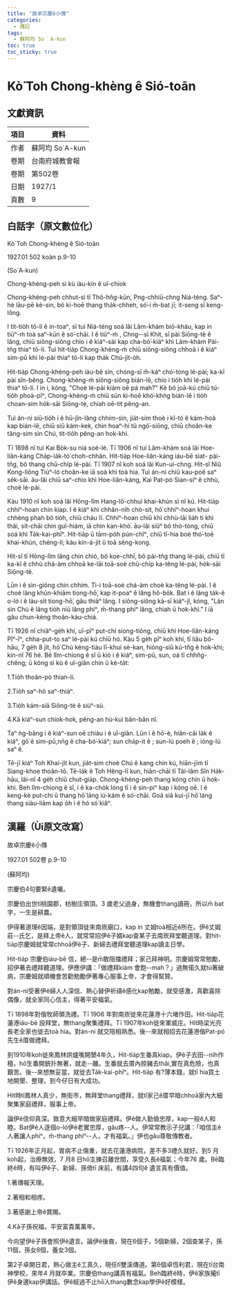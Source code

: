 ```yaml
---
title: "故卓宗慶ê小傳"
categories:
  - 傳記
tags:
  - 蘇阿均 So͘ A-kun
toc: true
toc_sticky: true
---
```


# Kò͘ Toh Chong-khèng ê Sió-toān

## 文獻資訊

| 項目 | 資料 |
|---|---|
| 作者 | 蘇阿均 So͘ A-kun |
| 卷期 | 台南府城教會報 |
| 卷期 | 第502卷 |
| 日期 | 1927/1 |
| 頁數 | 9 |

## 白話字（原文數位化）

Kò͘ Toh Chong-khèng ê Sió-toān

1927.01 502 koàn p.9-10

(So͘ A-kun)

Chong-khèng-peh sì kù iàu-kín ê uî-chiok

Chong-khèng-peh chhut-sì tī Thô-hn̂g-kūn, Png-chhiū-chng Niá-téng. Saⁿ-hè lāu-pē kè-sin, bô ki-hoē thang tha̍k-chheh, só͘-í m̄-bat jī; it-seng sī keng-lông.

I tit-tio̍h tō-lí ê in-toaⁿ, sī tuì Niá-téng soá lâi Lâm-khàm biō-kháu, kap in tiūⁿ-ḿ  toà saⁿ-kūn ê só͘-chāi. I ê tiūⁿ-ḿ , Chng--sī Khit, sī pài Siōng-tè ê lâng, chiū siông-siông chio i ê kiáⁿ-sài kap cha-bó͘-kiáⁿ khì Lâm-khàm Pài-tn̂g thiaⁿ tō-lí. Tuì hit-tia̍p Chong-khèng-ḿ  chiū siông-siông chhoā i ê kiáⁿ sim-pū khì lé-pài thiaⁿ tō-lí kap tha̍k Chú-ji̍t-o̍h.

Hit-tia̍p Chong-khèng-peh iáu-bē sìn, chóng-sī m̄-káⁿ chó͘-tòng lé-pài; ka-kī pài sîn-bêng. Chong-khèng-ḿ  siông-siông bián-lē, chio i tio̍h khì lé-pài thiaⁿ tō-lí. I ìn i, kóng, "Choè lé-pài kiám oē pá mah?" Kè bô joā-kú chiū tú-tio̍h phoà-pīⁿ, Chong-khèng-ḿ  chiū sūn ki-hoē khó͘-khǹg bián-lē i tio̍h choan-sim ho̍k-sāi Siōng-tè, chiah oē-tit pêng-an.

Tuì án-ni siū-tio̍h i ê hū-jîn-lâng chhim-sìn, jia̍t-sim thoè i kî-tó ê kám-hoà kap bián-lē, chiū siū kám-kek, chin hoaⁿ-hí tû ngó͘-siōng, chiū choân-ke tâng-sim sìn Chú, tit-tio̍h pêng-an hok-khì.

Tī 1898 nî tuì Kai Bo̍k-su niá soé-lé. Tī 1906 nî tuì Lâm-khàm soá lâi Hoe-liân-káng Cha̍p-la̍k-tó͘ choh-chhân. Hit-tia̍p Hoe-liân-káng iáu-bē siat- pài-tn̂g, bô thang chū-chi̍p lé-pài. Tī 1907 nî koh soá lâi Kun-ui-chng. Hit-sî Niû Kong-liōng Tiúⁿ-ló choân-ke iā soà khì toà hia. Tuì án-ni chiū kau-poê saⁿ se̍k-sāi. āu-lâi chiū saⁿ-chio khì Hoe-liân-káng, Kai Pat-pó Sian-siⁿ ê chhù, choè lé-pài.

Kàu 1910 nî koh soá lâi Hōng-lîm Hang-lô͘-chhuì khai-khún sì nî kú. Hit-tia̍p chhiⁿ-hoan chin kiap. I ê kiáⁿ khì chhân-ni̍h chò-sit, hō͘ chhiⁿ-hoan khui chhèng phah bô tio̍h, chiū cháu lī. Chhiⁿ-hoan chiū khì chhù-lāi lia̍h ti khì thâi, si̍t-chāi chin guî-hiám, iā chin kan-khó͘. āu-lâi siūⁿ bô thò-tòng, chiū soá khì Ta̍k-kai-phīⁿ. Hit-tia̍p ū tām-po̍h pún-chîⁿ, chiū tī-hia boé thó͘-toē khai-khún, chéng-lí; kàu kin-á-ji̍t ū toā sêng-kong.

Hit-sî tī Hōng-lîm lâng chin chió, bô koe-chhī, bô pài-tn̂g thang lé-pài, chiū tī ka-kī ê chhù chá-àm chhoā ke-lāi toā-soè chū-chi̍p ka-têng lé-pài, ho̍k-sāi Siōng-tè.

Lūn i ê sìn-gióng chin chhim. Tì-ì toā-soè chá-àm choè ka-têng lé-pài. I ê choè lâng khûn-khiām tiong-hō͘, kap it-poaⁿ ê lâng hô-bo̍k. Bat i ê lâng ta̍k-ê o-ló i ê láu-si̍t tiong-hō͘, gâu thiàⁿ lâng. I siông-siông kà-sī kiáⁿ-jî, kóng, "Lán sìn Chú ê lâng tio̍h niū lâng phiⁿ, m̄-thang phiⁿ lâng, chiah ū hok-khì." I iā gâu chun-kèng thoân-kàu-chiá.

Tī 1926 nî chiâⁿ-ge̍h khí, uī-pīⁿ put-chí siong-tiōng, chiū khì Hoe-liân-káng Pīⁿ-īⁿ, chha-put-to saⁿ lé-pài kú chiū hó. Kàu 5 ge̍h pīⁿ koh khí, tī liâu bô-hāu, 7 ge̍h 8 ji̍t, hō͘ Chú kéng-tiàu lī-khui sè-kan, hióng-siū kú-tn̂g ê hok-khì; kin-nî 76 hè. Bē lîm-chiong ê sî ū kiò i ê kiáⁿ, sim-pū, sun, oá tī chhn̂g-chêng; ū kóng sì kù ê uî-giân chin ū kè-ta̍t:

1.Tio̍h thoân-pò thian-lí.

2.Tio̍h saⁿ-hô saⁿ-thiàⁿ.

3.Tio̍h kám-siā Siōng-tè ê siúⁿ-sù.

4.Kā kiáⁿ-sun chiok-hok, pêng-an hù-kuì bān-bān nî.

Taⁿ ǹg-bāng i ê kiáⁿ-sun oē chiàu i ê uî-giân. Lūn i ê hō͘-è, hiān-cāi la̍k ê kiáⁿ, gō͘ ê sim-pū,nn̄g ê cha-bó͘-kiáⁿ; sun cha̍p-it ê ; sun-lú poeh ê ; ióng-lú saⁿ ê.

Tē-jī kiáⁿ Toh Khai-ji̍t kun, jia̍t-sim choè Chú ê kang chin kú, hiān-jīm tī Siang-khoe thoân-tō. Tē-la̍k ê Toh Hêng-lī kun, hiān-chāi tī Tâi-lâm Sîn Ha̍k-hāu, lâi-nî 4 ge̍h chiū chut-gia̍p. Chong-khèng-peh thang kóng chin ū hok-khì. Beh lîm-chiong ê sî, i ê ka-cho̍k lóng tī i ê sin-piⁿ kap i kóng oē. I ê keng-kè put-chí ū thang hō͘ láng iú-kám ê só͘-chāi. Goá siá kuí-jī hō͘ láng thang siàu-liām kap o̍h i ê hó só͘ kiâⁿ.

## 漢羅（Ùi原文改寫）

故卓宗慶ê小傳

1927.01 502卷 p.9-10

(蘇阿均)

宗慶伯4句要緊ê遺囑。

宗慶伯出世tī桃園郡，枋樹庄領頂。3 歲老父過身，無機會thang讀冊，所以m̄ bat字，一生是耕農。

伊得著道理ê因端，是對領頂徙來南崁廟口，kap in 丈姆toà相近ê所在。伊ê丈姆莊--氏乞，是拜上帝ê人，就常常招伊ê子婿kap查某子去南崁拜堂聽道理。對hit-tia̍p宗慶姆就常常chhoā伊ê子、新婦去禮拜堂聽道理kap讀主日學。

Hit-tia̍p 宗慶伯iáu-bē 信，總--是m̄敢阻擋禮拜；家己拜神明。宗慶姆常常勉勵，招伊著去禮拜聽道理。伊應伊講：「做禮拜kiám 會飽--mah？」過無偌久就tú著破病，宗慶姆就順機會苦勸勉勵伊著專心服事上帝，才會得幫贊。

對án-ni受著伊ê婦人人深信、熱心替伊祈禱ê感化kap勉勵，就受感激，真歡喜除偶像，就全家同心信主，得著平安福氣。

Tī 1898年對偕牧師領洗禮。Tī 1906 年對南崁徙來花蓮港十六堵作田。Hit-tia̍p花蓮港iáu-bē 設拜堂，無thang聚集禮拜。Tī 1907年koh徙來軍威庄。Hit時梁光亮長老全家也徙去toà hia。對án-ni 就交陪相熟悉。後--來就相招去花蓮港偕Pat-pó先生ê厝做禮拜。

到1910年koh徙來鳳林烘爐嘴開墾4年久，Hit-tia̍p生番真kiap。伊ê子去田--ni̍h作穡，hō͘生番開銃扑無著，就走--離。生番就去厝內掠豬去thâi,實在真危險，也真艱苦。後--來想無妥當，就徙去Ta̍k-kai-phīⁿ。Hit-tia̍p 有?薄本錢，就tī hia買土地開墾、整理，到今仔日有大成功。

Hit時tī鳳林人真少，無街市，無拜堂thang禮拜，就tī家己ê厝早暗chhoā家內大細聚集家庭禮拜，服事上帝。

論伊ê信仰真深。致意大細早暗做家庭禮拜。伊ê做人勤儉忠厚，kap一般ê人和睦。Bat伊ê人逐個o-ló伊ê老實忠厚，gâu疼--人。伊常常教示子兒講：「咱信主ê人著讓人phiⁿ，m̄-thang phiⁿ--人，才有福氣。」伊也gâu尊敬傳教者。

Tī 1926年正月起，胃病不止傷重，就去花蓮港病院，差不多3禮久就好。到5 月koh起，治療無效，7 月8 日hō͘主揀召離世間，享受久長ê福氣；今年76 歲。Bē臨終ê時，有叫伊ê子、新婦、孫倚tī 床前，有講4四句ê 遺言真有價值。

1.著傳報天理。

2.著相和相疼。

3.著感謝上帝ê賞賜。

4.Kā子孫祝福，平安富貴萬萬年。

今向望伊ê子孫會照伊ê遺言。論伊ê後裔，現在6個子，5個新婦，2個查某子，孫11個，孫女8個，養女3個。

第2子卓開日君，熱心做主ê工真久，現任tī雙溪傳道。第6個卓恆利君，現在tī台南神學校，來年4 月就卒業。宗慶伯thang講真有福氣。Beh臨終ê時，伊ê家族攏tī伊ê身邊kap伊講話。伊ê經過不止hō͘人thang數念kap學伊ê好模樣。
